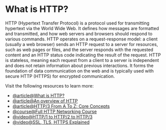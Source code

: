 # What is HTTP?

HTTP (Hypertext Transfer Protocol) is a protocol used for transmitting hypertext via the World Wide Web. It defines how messages are formatted and transmitted, and how web servers and browsers should respond to various commands. HTTP operates on a request-response model: a client (usually a web browser) sends an HTTP request to a server for resources, such as web pages or files, and the server responds with the requested content and an HTTP status code indicating the result of the request. HTTP is stateless, meaning each request from a client to a server is independent and does not retain information about previous interactions. It forms the foundation of data communication on the web and is typically used with secure HTTP (HTTPS) for encrypted communication.

Visit the following resources to learn more:

- [@article@What is HTTP?](https://www.cloudflare.com/en-gb/learning/ddos/glossary/hypertext-transfer-protocol-http/)
- [@article@An overview of HTTP](https://developer.mozilla.org/en-US/docs/Web/HTTP/Overview)
- [@article@HTTP/3 From A To Z: Core Concepts](https://www.smashingmagazine.com/2021/08/http3-core-concepts-part1/)
- [@course@Full HTTP Networking Course](https://www.youtube.com/watch?v=2JYT5f2isg4)
- [@video@HTTP/1 to HTTP/2 to HTTP/3](https://www.youtube.com/watch?v=a-sBfyiXysI)
- [@video@SSL, TLS, HTTPS Explained](https://www.youtube.com/watch?v=j9QmMEWmcfo)
